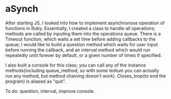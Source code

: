 # aSynch

After starting JS, I looked into how to implement asynchronous operation of functions in Ruby.  Essentially, I 
created a class to handle all operations;  methods are called by inputing them into the operations queue.  There is
a Timeout function, which waits a set time before adding callbacks to the queue; I would like to build a question
method which waits for user input before running the callback, and an interval method which would run repeatedly until
forever by default, or a given number of times if specified.

I also built a console for this class; you can call any of the instance methods(including queue_method, so with some
tedium you can actually run any method, but method chaining doesn't work). Closes_loop(to end the program) is aliased 
as "quit".

To do: question, interval, improve console.
